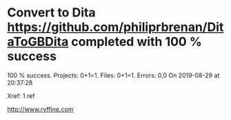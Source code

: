 # Convert to Dita https://github.com/philiprbrenan/DitaToGBDita  completed with 100 % success

100 % success. Projects: 0+1=1.  Files: 0+1=1. Errors: 0,0  On 2019-08-29 at 20:37:28

Xref: 1 ref



http://www.ryffine.com
